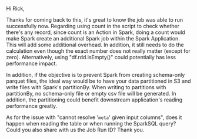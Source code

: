

Hi Rick,

Thanks for coming back to this, it's great to know the job was able to run successfully now. Regarding using count in the script to check whether there's any record, since count is an Action in Spark, doing a count would make Spark create an additional Spark job within the Spark Application. This will add some additional overhead. In addition, it still needs to do the calculation even though the exact number does not really matter (except for zero). Alternatively, using "df.rdd.isEmpty()" could potentially has less performance impact. 

In addition, if the objective is to prevent Spark from creating schema-only parquet files, the ideal way would be to have your data partitioned in S3 and write files with Spark's partitionBy. When writing to partitions with partitionBy, no schema-only file or empty csv file will be generated. In addition, the partitioning could benefit downstream application's reading performance greatly.

As for the issue with "cannot resolve '`meta`' given input columns", does it happen when reading the table or when running the SparkSQL query? Could you also share with us the Job Run ID? Thank you.